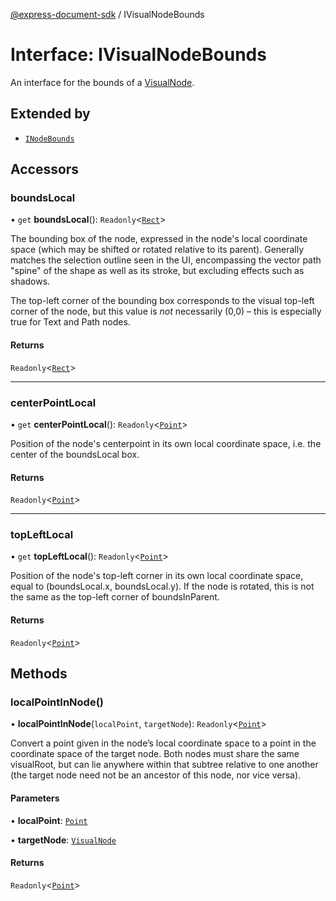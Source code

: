 [@express-document-sdk](../overview.md) / IVisualNodeBounds

# Interface: IVisualNodeBounds

An interface for the bounds of a [VisualNode](../classes/visual-node.md).

## Extended by

-   [`INodeBounds`](i-node-bounds.md)

## Accessors

### boundsLocal

• `get` **boundsLocal**(): `Readonly`<[`Rect`](rect.md)\>

The bounding box of the node, expressed in the node's local coordinate space (which may be shifted or rotated
relative to its parent). Generally matches the selection outline seen in the UI, encompassing the vector path
"spine" of the shape as well as its stroke, but excluding effects such as shadows.

The top-left corner of the bounding box corresponds to the visual top-left corner of the node, but this value is
*not* necessarily (0,0) – this is especially true for Text and Path nodes.

#### Returns

`Readonly`<[`Rect`](rect.md)\>

---

### centerPointLocal

• `get` **centerPointLocal**(): `Readonly`<[`Point`](point.md)\>

Position of the node's centerpoint in its own local coordinate space, i.e. the center of the boundsLocal box.

#### Returns

`Readonly`<[`Point`](point.md)\>

---

### topLeftLocal

• `get` **topLeftLocal**(): `Readonly`<[`Point`](point.md)\>

Position of the node's top-left corner in its own local coordinate space, equal to (boundsLocal.x,
boundsLocal.y). If the node is rotated, this is not the same as the top-left corner of
boundsInParent.

#### Returns

`Readonly`<[`Point`](point.md)\>

## Methods

### localPointInNode()

• **localPointInNode**(`localPoint`, `targetNode`): `Readonly`<[`Point`](point.md)\>

Convert a point given in the node’s local coordinate space to a point in the coordinate space of the target node.
Both nodes must share the same visualRoot, but can lie anywhere within that subtree relative to one
another (the target node need not be an ancestor of this node, nor vice versa).

#### Parameters

• **localPoint**: [`Point`](point.md)

• **targetNode**: [`VisualNode`](../classes/visual-node.md)

#### Returns

`Readonly`<[`Point`](point.md)\>
